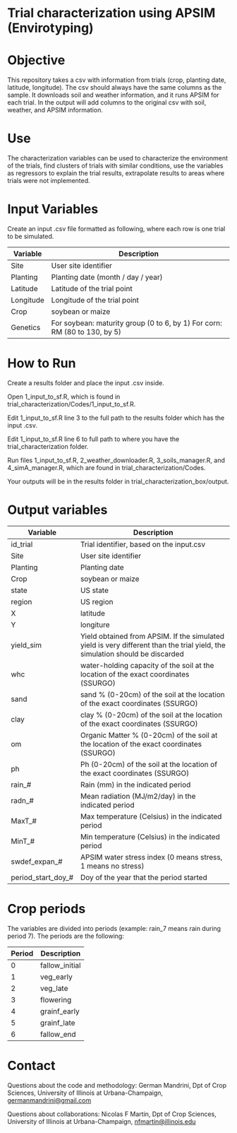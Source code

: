 # Trial characterization using APSIM (Envirotyping)

# Objective

This repository takes a csv with information from trials (crop, planting date, latitude, longitude). The csv should always have the same columns as the sample. It downloads soil and weather information, and it runs APSIM for each trial. In the output will add columns to the original csv with soil, weather, and APSIM information.

# Use

The characterization variables can be used to characterize the environment of the trials, find clusters of trials with similar conditions, use the variables as regressors to explain the trial results, extrapolate results to areas where trials were not implemented.

# Input Variables

Create an input .csv file formatted as following, where each row is one trial to be simulated. 

| **Variable** | **Description** |
| --- | --- |
| Site | User site identifier |
| Planting | Planting date (month / day / year) |
| Latitude | Latitude of the trial point |
| Longitude | Longitude of the trial point |
| Crop | soybean or maize |
| Genetics | For soybean: maturity group (0 to 6, by 1) For corn: RM (80 to 130, by 5) |

# How to Run

Create a results folder and place the input .csv inside. 

Open 1_input_to_sf.R, which is found in trial_characterization/Codes/1_input_to_sf.R.

Edit 1_input_to_sf.R line 3 to the full path to the results folder which has the input .csv. 

Edit 1_input_to_sf.R line 6 to full path to where you have the trial_characterization folder. 

Run files 1_input_to_sf.R, 2_weather_downloader.R, 3_soils_manager.R, and 4_simA_manager.R, which are found in trial_characterization/Codes. 

Your outputs will be in the results folder in trial_characterization_box/output. 

# Output variables

| **Variable** | **Description** |
| --- | --- |
| id\_trial | Trial identifier, based on the input.csv |
| Site | User site identifier |
| Planting | Planting date |
| Crop | soybean or maize |
| state | US state |
| region | US region |
| X | latitude |
| Y | longiture |
| yield\_sim | Yield obtained from APSIM. If the simulated yield is very different than the trial yield, the simulation should be discarded |
| whc | water-holding capacity of the soil at the location of the exact coordinates (SSURGO) |
| sand | sand % (0-20cm) of the soil at the location of the exact coordinates (SSURGO) |
| clay | clay % (0-20cm) of the soil at the location of the exact coordinates (SSURGO) |
| om | Organic Matter % (0-20cm) of the soil at the location of the exact coordinates (SSURGO) |
| ph | Ph (0-20cm) of the soil at the location of the exact coordinates (SSURGO) |
| rain\_# | Rain (mm) in the indicated period |
| radn\_# | Mean radiation (MJ/m2/day) in the indicated period |
| MaxT\_# | Max temperature (Celsius) in the indicated period |
| MinT\_# | Min temperature (Celsius) in the indicated period |
| swdef\_expan\_# | APSIM water stress index (0 means stress, 1 means no stress) |
| period\_start\_doy\_# | Doy of the year that the period started |

# Crop periods

The variables are divided into periods (example: rain\_7 means rain during period 7). The periods are the following:

| **Period** | **Description** |
| --- | --- |
| 0 | fallow\_initial |
| 1 | veg\_early |
| 2 | veg\_late |
| 3 | flowering |
| 4 | grainf\_early |
| 5 | grainf\_late |
| 6 | fallow\_end |

# Contact

Questions about the code and methodology: German Mandrini, Dpt of Crop Sciences, University of Illinois at Urbana-Champaign, [germanmandrini@gmail.com](mailto:germanmandrini@gmail.com)

Questions about collaborations: Nicolas F Martin, Dpt of Crop Sciences, University of Illinois at Urbana-Champaign, [nfmartin@illinois.edu](mailto:nfmartin@illinois.edu)
